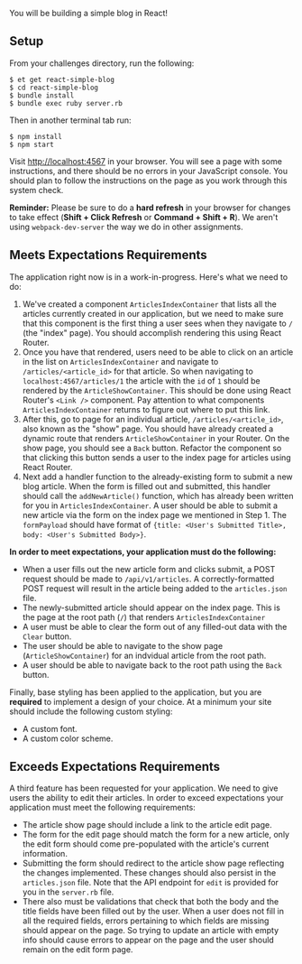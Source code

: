 You will be building a simple blog in React!

## Setup

From your challenges directory, run the following:

```no-highlight
$ et get react-simple-blog
$ cd react-simple-blog
$ bundle install
$ bundle exec ruby server.rb
```

Then in another terminal tab run:

```no-highlight
$ npm install
$ npm start
```

Visit <http://localhost:4567> in your browser. You will see a page with some instructions, and there should be no errors in your JavaScript console. You should plan to follow the instructions on the page as you work through this system check.

**Reminder:** Please be sure to do a **hard refresh** in your browser for changes to take effect (**Shift + Click Refresh** or **Command + Shift + R**). We aren't using `webpack-dev-server` the way we do in other assignments.

## Meets Expectations Requirements

The application right now is in a work-in-progress. Here's what we need to do:

1. We've created a component `ArticlesIndexContainer` that lists all the articles currently created in our application, but we need to make sure that this component is the first thing a user sees when they navigate to `/` (the "index" page). You should accomplish rendering this using React Router.
2. Once you have that rendered, users need to be able to click on an article in the list on `ArticlesIndexContainer` and navigate to `/articles/<article_id>` for that article. So when navigating to `localhost:4567/articles/1` the article with the `id` of `1` should be rendered by the `ArticleShowContainer`. This should be done using React Router's `<Link />` component. Pay attention to what components `ArticlesIndexContainer` returns to figure out where to put this link.
3. After this, go to page for an individual article, `/articles/<article_id>`, also known as the "show" page. You should have already created a dynamic route that renders `ArticleShowContainer` in your Router. On the show page, you should see a `Back` button. Refactor the component so that clicking this button sends a user to the index page for articles using React Router.
4. Next add a handler function to the already-existing form to submit a new blog article. When the form is filled out and submitted, this handler should call the `addNewArticle()` function, which has already been written for you in `ArticlesIndexContainer`. A user should be able to submit a new article via the form on the index page we mentioned in Step 1. The `formPayload` should have format of `{title: <User's Submitted Title>, body: <User's Submitted Body>}`.

**In order to meet expectations, your application must do the following:**

* When a user fills out the new article form and clicks submit, a POST request should be made to `/api/v1/articles`. A correctly-formatted POST request will result in the article being added to the `articles.json` file.
* The newly-submitted article should appear on the index page. This is the page at the root path (`/`) that renders `ArticlesIndexContainer`
* A user must be able to clear the form out of any filled-out data with the `Clear` button.
* The user should be able to navigate to the show page (`ArticleShowContainer`) for an indvidual article from the root path.
* A user should be able to navigate back to the root path using the `Back` button.

Finally, base styling has been applied to the application, but you are
**required** to implement a design of your choice. At a minimum your site should include the following custom styling:

* A custom font.
* A custom color scheme.

## Exceeds Expectations Requirements

A third feature has been requested for your application. We need to give users the ability to edit their articles. In order to exceed expectations your application must meet the following requirements:

* The article show page should include a link to the article edit page.
* The form for the edit page should match the form for a new article, only the edit form should come pre-populated with the article's current information.
* Submitting the form should redirect to the article show page reflecting the changes implemented. These changes should also persist in the `articles.json` file. Note that the API endpoint for `edit` is provided for you in the `server.rb` file.
* There also must be validations that check that both the body and the title fields have been filled out by the user. When a user does not fill in all the required fields, errors pertaining to which fields are missing should appear on the page. So trying to update an article with empty info should cause errors to appear on the page and the user should remain on the edit form page.
